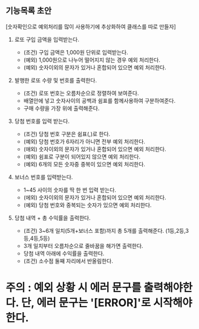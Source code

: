 ## 기능목록 초안

[숫자확인으로 예외처리를 많이 사용하기에 추상화하여 클래스를 따로 만들자]

1. 로또 구입 금액을 입력받는다.

   - (조건) 구입 금액은 1,000원 단위로 입력받는다.
   - (예외) 1,000원으로 나누어 떨어지지 않는 경우 예외 처리한다.
   - (예외) 숫자이외의 문자가 있거나 혼합되어 있으면 예외 처리한다.

2. 발행한 로또 수량 및 번호를 출력한다.

   - (조건) 로또 번호는 오름차순으로 정렬하여 보여준다.
   - 배열안에 넣고 숫자사이의 공백과 쉼표를 함께사용하여 구분하여준다.
   - 구매 수량을 가장 위에 출력해준다.

3. 당첨 번호를 입력 받는다.

   - (조건) 당첨 번호 구분은 쉼표(,)로 한다.
   - (예외) 당첨 번호가 6자리가 아니면 전부 예외 처리한다.
   - (애외) 숫자이외의 문자가 있거나 혼합되어 있으면 예외 처리한다.
   - (예외) 쉼표로 구분이 되어있지 않으면 예외 처리한다.
   - (예외) 6개의 모든 숫자중 중복이 있으면 예외 처리한다.

4. 보너스 번호를 입력받는다.

   - 1~45 사이의 숫자를 딱 한 번 입력 받는다.
   - (에외) 숫자이외의 문자가 있거나 혼합되어 있으면 예외 처리한다.
   - (예외) 당첨 번호와 중복되는 숫자가 있으면 예외 처리한다.

5. 당첨 내역 + 총 수익률을 출력한다.

   - (조건) 3~6개 일치(5개+보너스 포함)까지 총 5개를 출력해준다. (1등,2등,3등,4등,5등)
   - 3개 일치부터 오름차순으로 줄바꿈을 해가면 출력한다.
   - 당첨 내역 아래에 수익률을 출력한다.
   - (조건) 소수점 둘째 자리에서 반올림한다.

# 주의 : 예외 상황 시 에러 문구를 출력해야한다. 단, 에러 문구는 '[ERROR]'로 시작해야 한다.
